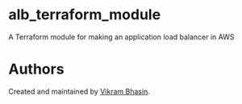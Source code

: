 # alb_terraform_module
A Terraform module for making an application load balancer in AWS

Authors
=======

Created and maintained by [Vikram Bhasin](mailto:v.bhasin1@gmail.com).
